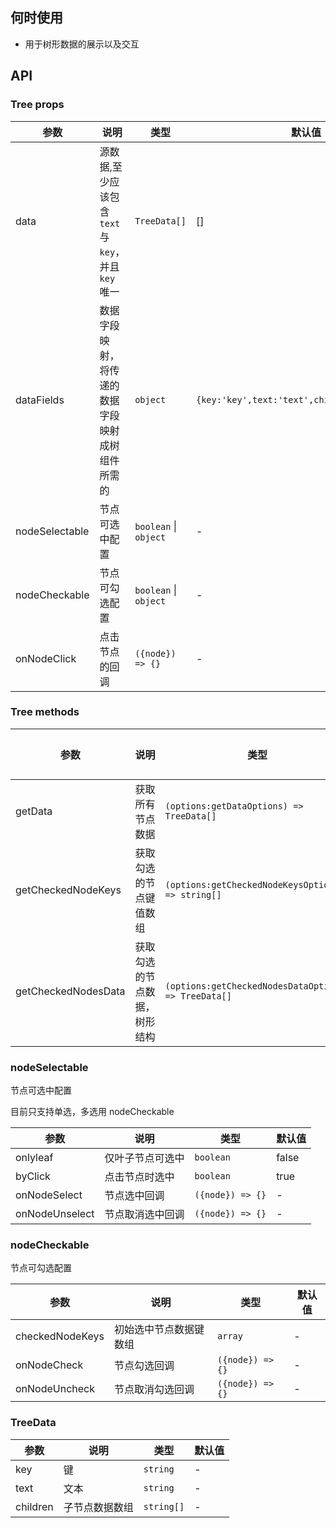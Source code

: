 ## 何时使用

- 用于树形数据的展示以及交互

## API

### Tree props

| 参数 | 说明 | 类型 | 默认值 |
| --- | --- | --- | --- |
| data | 源数据,至少应该包含 `text` 与 `key`，并且 `key` 唯一 | `TreeData[]` | [] |
| dataFields | 数据字段映射，将传递的数据字段映射成树组件所需的 | `object` | `{key:'key',text:'text',children:'children'}` |
| nodeSelectable | 节点可选中配置 | `boolean` \| `object` | - |
| nodeCheckable | 节点可勾选配置 | `boolean` \| `object` | - |
| onNodeClick | 点击节点的回调 | `({node}) => {}` | - |

### Tree methods

| 参数 | 说明 | 类型 | 默认值 |
| --- | --- | --- | --- |
| getData | 获取所有节点数据 | `(options:getDataOptions) => TreeData[]` | - |
| getCheckedNodeKeys | 获取勾选的节点键值数组 | `(options:getCheckedNodeKeysOptions) => string[]` | - |
| getCheckedNodesData | 获取勾选的节点数据，树形结构 | `(options:getCheckedNodesDataOptions) => TreeData[]` | - |

### nodeSelectable

节点可选中配置

目前只支持单选，多选用 nodeCheckable

| 参数           | 说明             | 类型             | 默认值 |
| -------------- | ---------------- | ---------------- | ------ |
| onlyleaf       | 仅叶子节点可选中 | `boolean`        | false  |
| byClick        | 点击节点时选中   | `boolean`        | true   |
| onNodeSelect   | 节点选中回调     | `({node}) => {}` | -      |
| onNodeUnselect | 节点取消选中回调 | `({node}) => {}` | -      |

### nodeCheckable

节点可勾选配置

| 参数            | 说明                   | 类型             | 默认值 |
| --------------- | ---------------------- | ---------------- | ------ |
| checkedNodeKeys | 初始选中节点数据键数组 | `array`          | -      |
| onNodeCheck     | 节点勾选回调           | `({node}) => {}` | -      |
| onNodeUncheck   | 节点取消勾选回调       | `({node}) => {}` | -      |

### TreeData

| 参数     | 说明           | 类型       | 默认值 |
| -------- | -------------- | ---------- | ------ |
| key      | 键             | `string`   | -      |
| text     | 文本           | `string`   | -      |
| children | 子节点数据数组 | `string[]` | -      |
